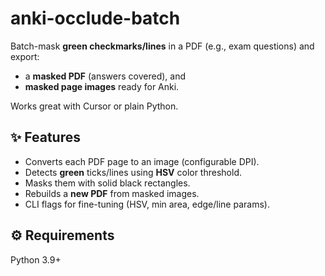 # anki-occlude-batch

Batch-mask **green checkmarks/lines** in a PDF (e.g., exam questions) and export:
- a **masked PDF** (answers covered), and
- **masked page images** ready for Anki.

Works great with Cursor or plain Python.

## ✨ Features
- Converts each PDF page to an image (configurable DPI).
- Detects **green** ticks/lines using **HSV** color threshold.
- Masks them with solid black rectangles.
- Rebuilds a **new PDF** from masked images.
- CLI flags for fine-tuning (HSV, min area, edge/line params).

## ⚙️ Requirements
Python 3.9+
